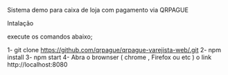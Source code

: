 Sistema demo para caixa de loja com pagamento via QRPAGUE



Intalação 

execute os comandos abaixo;

1- git clone https://github.com/qrpague/qrpague-varejista-web/.git
2- npm install 
3- npm start
4- Abra o brownser ( chrome , Firefox ou etc )  o link http://localhost:8080
 
